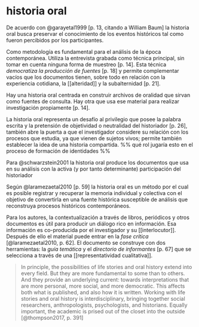 # historia oral
De acuerdo con @garayetal1999 [p. 13, citando a William Baum] la historia oral busca preservar el conocimiento de los eventos históricos tal como fueron percibidos por los participantes.

Como metodología es fundamental para el análisis de la época contemporánea. Utiliza la entrevista grabada como técnica principal, sin tomar en cuenta ninguna forma de muestreo [p. 14]. Esta técnica *democratiza la producción de fuentes* [p. 18] y permite complementar vacíos que los documentos tienen, sobre todo en relación con la experiencia cotidiana, la [[alteridad]] y la subalternidad [p. 21].

Hay una historia oral centrada en construir archivos de oralidad que sirvan como fuentes de consulta. Hay otra que usa ese material para realizar investigación propiamente [p. 14].

La historia oral representa un desafío al privilegio que posee la palabra escrita y la pretensión de objetividad o neutralidad del historiador [p. 26], también abre la puerta a que el investigador considere su relación con los procesos que estudia, ya que vienen de sujetos vivos; permite también establecer la idea de una historia compartida. %% qué rol jugaría esto en el proceso de formación de identidades %%

Para @schwarzstein2001 la historia oral produce los documentos que usa en su análisis con la activa (y por tanto determinante) participación del historiador

Según @laramezaetal2010 [p. 59] la historia oral es un método por el cual es posible registrar y recuperar la memoria individual y colectiva con el objetivo de convertirla en una fuente histórica susceptible de análisis que reconstruya procesos históricos contemporáneos.

Para los autores, la contextualización a través de libros, periódicos y otros documentos es útil para producir un diálogo rico en información. Esa información es co-producida por el investigador y su [[interlocutor]]. Después de ello el material puede entrar en la *fase crítica* [@laramezaetal2010, p. 62]. El documento se construye con dos herramientas: la *guía temática* y el *directorio de informantes* [p. 67] que se selecciona a través de una [[representatividad cualitativa]].

>In principle, the possibilities of life stories and oral history extend into every field. But they are more fundamental to some than to others. And they provide an underlying current: towards interpretations that are more personal, more social, and more democratic. This affects both what is published, and also how it is written. Working with life stories and oral history is interdisciplinary, bringing together social researchers, anthropologists, psychologists, and historians. Equally important, the academic is prised out of the closet into the outside [@thompson2017, p. 391]

